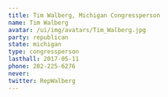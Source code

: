 ```yaml
---
title: Tim Walberg, Michigan Congressperson
name: Tim Walberg
avatar: /ui/img/avatars/Tim_Walberg.jpg
party: republican
state: michigan
type: congressperson
lasthall: 2017-05-11
phone: 202-225-6276
never: 
twitter: RepWalberg
---
```

